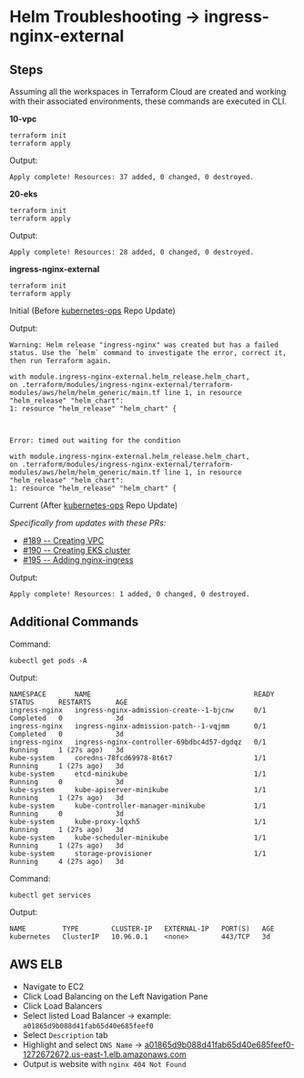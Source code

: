 # **Helm Troubleshooting -> ingress-nginx-external**

## **Steps**
Assuming all the workspaces in Terraform Cloud are created and working with their associated environments, these commands are executed in CLI.

**10-vpc**
```
terraform init
terraform apply
```

Output:
```
Apply complete! Resources: 37 added, 0 changed, 0 destroyed.
```

**20-eks**
```
terraform init
terraform apply
```

Output:
```
Apply complete! Resources: 28 added, 0 changed, 0 destroyed.
```

**ingress-nginx-external**
```
terraform init
terraform apply
```

Initial (Before [kubernetes-ops](https://github.com/ManagedKube/kubernetes-ops) Repo Update)

Output:
```
Warning: Helm release "ingress-nginx" was created but has a failed status. Use the `helm` command to investigate the error, correct it, then run Terraform again.

with module.ingress-nginx-external.helm_release.helm_chart,
on .terraform/modules/ingress-nginx-external/terraform-modules/aws/helm/helm_generic/main.tf line 1, in resource "helm_release" "helm_chart":
1: resource "helm_release" "helm_chart" {



Error: timed out waiting for the condition

with module.ingress-nginx-external.helm_release.helm_chart,
on .terraform/modules/ingress-nginx-external/terraform-modules/aws/helm/helm_generic/main.tf line 1, in resource "helm_release" "helm_chart":
1: resource "helm_release" "helm_chart" {
```

Current (After [kubernetes-ops](https://github.com/ManagedKube/kubernetes-ops) Repo Update)

*Specifically from updates with these PRs:*
+ [#189 -- Creating VPC](https://github.com/ManagedKube/kubernetes-ops/pull/189)
+ [#190 -- Creating EKS cluster](https://github.com/ManagedKube/kubernetes-ops/pull/190)
+ [#195 -- Adding nginx-ingress](https://github.com/ManagedKube/kubernetes-ops/pull/195)


Output:
```
Apply complete! Resources: 1 added, 0 changed, 0 destroyed.
```

## **Additional Commands**

Command:
```
kubectl get pods -A
```

Output:
```
NAMESPACE       NAME                                        READY   STATUS      RESTARTS      AGE
ingress-nginx   ingress-nginx-admission-create--1-bjcnw     0/1     Completed   0             3d
ingress-nginx   ingress-nginx-admission-patch--1-vqjmm      0/1     Completed   0             3d
ingress-nginx   ingress-nginx-controller-69bdbc4d57-dgdqz   0/1     Running     1 (27s ago)   3d
kube-system     coredns-78fcd69978-8t6t7                    1/1     Running     1 (27s ago)   3d
kube-system     etcd-minikube                               1/1     Running     0             3d
kube-system     kube-apiserver-minikube                     1/1     Running     1 (27s ago)   3d
kube-system     kube-controller-manager-minikube            1/1     Running     0             3d
kube-system     kube-proxy-lqxh5                            1/1     Running     1 (27s ago)   3d
kube-system     kube-scheduler-minikube                     1/1     Running     1 (27s ago)   3d
kube-system     storage-provisioner                         1/1     Running     4 (27s ago)   3d
```

Command:
```
kubectl get services
```

Output:
```
NAME         TYPE        CLUSTER-IP   EXTERNAL-IP   PORT(S)   AGE
kubernetes   ClusterIP   10.96.0.1    <none>        443/TCP   3d
```

## **AWS ELB**

+ Navigate to EC2
+ Click Load Balancing on the Left Navigation Pane
+ Click Load Balancers
+ Select listed Load Balancer -> example: `a01865d9b088d41fab65d40e685feef0`
+ Select `Description` tab
+ Highlight and select `DNS Name` -> [a01865d9b088d41fab65d40e685feef0-1272672672.us-east-1.elb.amazonaws.com](a01865d9b088d41fab65d40e685feef0-1272672672.us-east-1.elb.amazonaws.com)
+ Output is website with `nginx 404 Not Found`